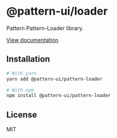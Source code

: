 # @pattern-ui/loader

Pattern Pattern-Loader library.

[View documentation](https://pattern.icu/)

## Installation

```sh
# With yarn
yarn add @pattern-ui/pattern-loader

# With npm
npm install @pattern-ui/pattern-loader
```

## License

MIT
